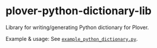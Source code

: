 # plover-python-dictionary-lib
Library for writing/generating Python dictionary for Plover.

Example & usage: See [`example_python_dictionary.py`](./example_python_dictionary.py).

